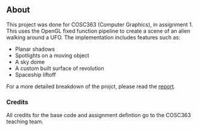 ## About 
This project was done for COSC363 (Computer Graphics), in assignment 1. This uses the OpenGL fixed function pipeline to create a scene of an alien walking around a UFO. The implementation includes features such as:
- Planar shadows
- Spotlights on a moving object
- A sky dome
- A custom built surface of revolution
- Spaceship liftoff

For a more detailed breakdown of the projct, please read the [report](https://github.com/slammywill/OpenGL-Ray-Tracer/blob/4f280b694e806209e8987382b7c69c5fe13936e5/swi126%20COSC363%20Assignment%201%20Report%20.pdf).

### Credits
All credits for the base code and assignment defintion go to the COSC363 teaching team.

